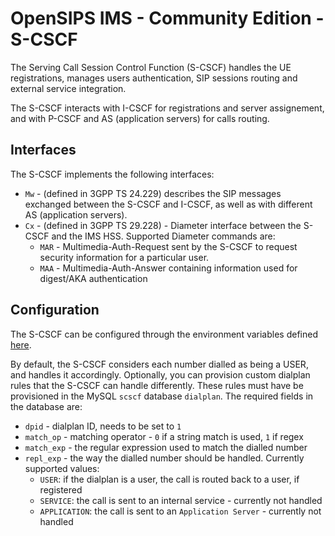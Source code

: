 # OpenSIPS IMS - Community Edition - S-CSCF

The Serving Call Session Control Function (S-CSCF) handles the UE registrations,
manages users authentication, SIP sessions routing and external service integration.

The S-CSCF interacts with I-CSCF for registrations and server assignement, and with
P-CSCF and AS (application servers) for calls routing.

## Interfaces

The S-CSCF implements the following interfaces:

 * `Mw` - (defined in  3GPP TS 24.229) describes the SIP messages exchanged
between the S-CSCF and I-CSCF, as well as with different AS (application servers).
 * `Cx` - (defined in 3GPP TS 29.228) - Diameter interface between the S-CSCF
and the IMS HSS. Supported Diameter commands are:
   * `MAR` - Multimedia-Auth-Request sent by the S-CSCF to request security information
for a particular user.
   * `MAA` - Multimedia-Auth-Answer containing information used for digest/AKA authentication

## Configuration

The S-CSCF can be configured through the environment variables defined
[here](config.md#environment-variables).

By default, the S-CSCF considers each number dialled as being a USER, and
handles it accordingly. Optionally, you can provision custom dialplan rules
that the S-CSCF can handle differently. These rules must have be provisioned in
the MySQL `scscf` database `dialplan`. The required fields in the database are:

 * `dpid` - dialplan ID, needs to be set to `1`
 * `match_op` - matching operator - `0` if a string match is used, `1` if regex
 * `match_exp` - the regular expression used to match the dialled number
 * `repl_exp` - the way the dialled number should be handled. Currently supported values:
   * `USER`: if the dialplan is a user, the call is routed back to a user, if registered
   * `SERVICE`: the call is sent to an internal service - currently not handled
   * `APPLICATION`: the call is sent to an `Application Server` - currently not handled
